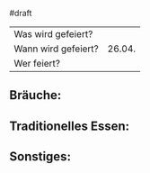 #draft 

|                     |        |
| ------------------- | ------ |
| Was wird gefeiert?  |        |
| Wann wird gefeiert? | 26.04. |
| Wer feiert?         |        |
## Bräuche:
## Traditionelles Essen:
## Sonstiges: